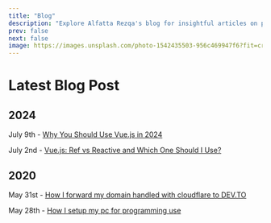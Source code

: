 ```yaml
---
title: "Blog"
description: "Explore Alfatta Rezqa's blog for insightful articles on programming, domain forwarding, and PC setup. Learn from detailed guides and tutorials."
prev: false
next: false
image: https://images.unsplash.com/photo-1542435503-956c469947f6?fit=crop&w=800&h=418
---
```


# Latest Blog Post

## 2024

July 9th - [Why You Should Use Vue.js in 2024](/blog/20240709-why-you-should-use-vuejs-in-2024)

July 2nd - [Vue.js: Ref vs Reactive and Which One Should I Use?](/blog/20240702-vuejs-ref-vs-reactive-and-which-one-should-i-use)

## 2020

May 31st - [How I forward my domain handled with cloudflare to DEV.TO](/blog/20200531-how-i-forward-my-domain-handled-with-cloudflare-to-dev-to)

May 28th - [How I setup my pc for programming use](/blog/20200528-how-i-setup-my-pc-for-programming-use)